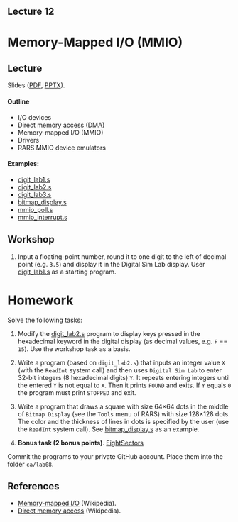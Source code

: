 Lecture 12
---

# Memory-Mapped I/O (MMIO)

## Lecture

Slides ([PDF](CA_Lecture_12.pdf), [PPTX](CA_Lecture_12.pptx)).

#### Outline

* I/O devices
* Direct memory access (DMA)
* Memory-mapped I/O (MMIO)
* Drivers
* RARS MMIO device emulators

#### Examples:

* [digit_lab1.s](digit_lab1.s)
* [digit_lab2.s](digit_lab2.s)
* [digit_lab3.s](digit_lab3.s)
* [bitmap_display.s](bitmap_display.s)
* [mmio_poll.s](mmio_poll.s)
* [mmio_interrupt.s](mmio_interrupt.s)

## Workshop

1. Input a floating-point number, round it to one digit to the left of decimal point (e.g. `3.5`)
   and display it in the Digital Sim Lab display.
   User [digit_lab1.s](digit_lab2.s) as a starting program.

# Homework

Solve the following tasks:

1. Modify the [digit_lab2.s](digit_lab2.s) program
   to display keys pressed in the hexadecimal keyword in the digital display (as decimal values, e.g. `F` == `15`).
   Use the workshop task as a basis.

2. Write a program (based on `digit_lab2.s`) that inputs an integer value `X` (with the `ReadInt` system call)
   and then uses `Digital Sim Lab` to enter 32-bit integers (8 hexadecimal digits) `Y`.
   It repeats entering integers until the entered `Y` is not equal to `X`. Then it prints `FOUND` and exits.
   If `Y` equals `0` the program must print `STOPPED` and exit.

3. Write a program that draws a square with size 64×64 dots in the middle of `Bitmap Display`
   (see the `Tools` menu of RARS) with size 128×128 dots.
   The color and the thickness of lines in dots is specified by the user (use the `ReadInt` system call).
   See [bitmap_display.s](bitmap_display.s) as an example.

3. __Bonus task (2 bonus points)__. [EightSectors](../Tasks/homeworks.md#eightsectors)

Commit the programs to your private GitHub account. Place them into the folder `ca/lab08`.

## References

* [Memory-mapped I/O](https://en.wikipedia.org/wiki/Memory-mapped_I/O) (Wikipedia).
* [Direct memory access](https://en.wikipedia.org/wiki/Direct_memory_access) (Wikipedia).
